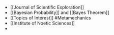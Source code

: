 - [[Journal of Scientific Exploration]]
- [[Bayesian Probability]] and [[Bayes Theorem]]
- [[Topics of Interest]] #Metamechanics
- [[Institute of Noetic Sciences]]
-